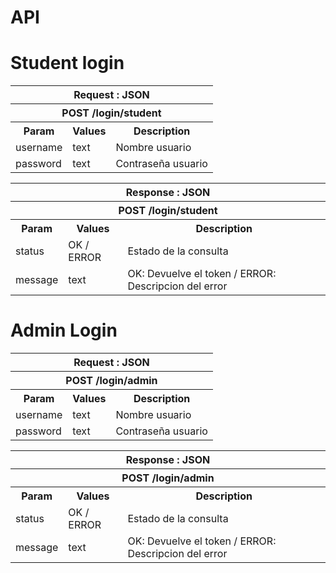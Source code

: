 # API

<h1>Student login</h1>

<table>
<tbody><tr>
<th colspan="3">Request : JSON
</th></tr>
<tr>
<th colspan="3">POST /login/student
</th></tr>
<tr>
<th>Param
</th>
<th>Values
</th>
<th>Description
</th></tr>
<tr>
<td>username
</td>
<td>text
</td>
<td>Nombre usuario
</td></tr>
<tr>
<td>password
</td>
<td>text
</td>
<td>Contraseña usuario
</td></tr>
</tbody>
</table>

<table>
<tbody><tr>
<th colspan="3">Response : JSON
</th></tr>
<tr>
<th colspan="3">POST /login/student
</th></tr>
<tr>
<th>Param
</th>
<th>Values
</th>
<th>Description
</th></tr>
<tr>
<td>status
</td>
<td>OK / ERROR
</td>
<td>Estado de la consulta
</td></tr>
<tr>
<td>message
</td>
<td>text
</td>
<td>OK: Devuelve el token / ERROR: Descripcion del error
</td></tr>
</tbody>
</table>


<h1>Admin Login</h1>

<table>
<tbody><tr>
<th colspan="3">Request&nbsp;: JSON
</th></tr>
<tr>
<th colspan="3">POST /login/admin
</th></tr>
<tr>
<th>Param
</th>
<th>Values
</th>
<th>Description
</th></tr>
<tr>
<td>username
</td>
<td>text
</td>
<td>Nombre usuario
</td></tr>
<tr>
<td>password
</td>
<td>text
</td>
<td>Contraseña usuario
</td></tr>
</tbody></table>

<table>
<tbody><tr>
<th colspan="3">Response : JSON
</th></tr>
<tr>
<th colspan="3">POST /login/admin
</th></tr>
<tr>
<th>Param
</th>
<th>Values
</th>
<th>Description
</th></tr>
<tr>
<td>status
</td>
<td>OK / ERROR
</td>
<td>Estado de la consulta
</td></tr>
<tr>
<td>message
</td>
<td>text
</td>
<td>OK: Devuelve el token / ERROR: Descripcion del error
</td></tr>
</tbody>
</table>
